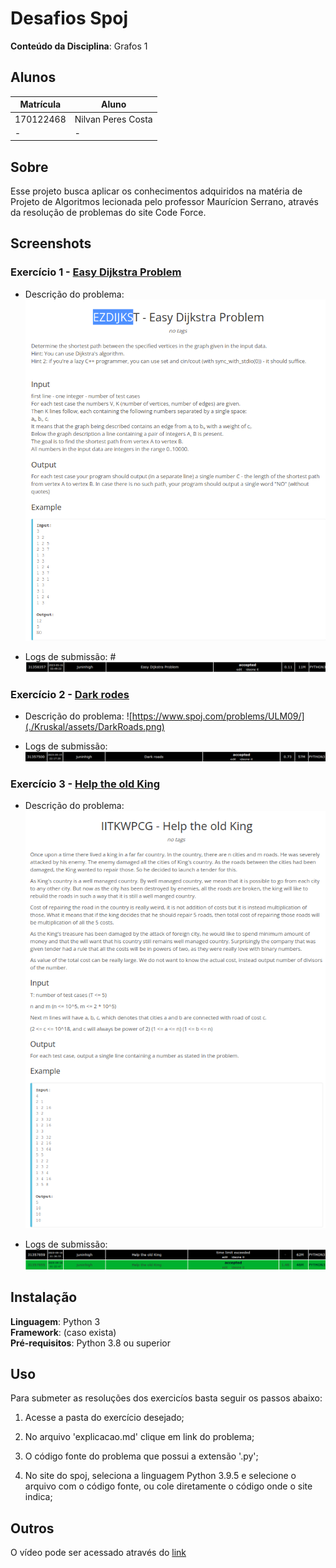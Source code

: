 # Desafios Spoj

**Conteúdo da Disciplina**: Grafos 1<br>

## Alunos
|Matrícula | Aluno |
| -- | -- |
| 170122468  |  Nilvan Peres Costa |
| -  |  - |

## Sobre 
Esse projeto busca aplicar os conhecimentos adquiridos na matéria de Projeto de Algoritmos lecionada pelo professor Maurícion Serrano, através da resolução de problemas do site Code Force.

## Screenshots

### Exercício 1 - [Easy Dijkstra Problem](https://www.spoj.com/problems/EZDIJKST/)

- Descrição do problema:
![Easy Dijkstra Problem](./Dijkstra/assets/EasyDijkstraProblem.png)

- Logs de submissão:
#![LogsSubmissao](./Dijkstra/assets/DisLog.png)

### Exercício 2 - [Dark rodes](https://www.spoj.com/problems/ULM09/)
- Descrição do problema:
![https://www.spoj.com/problems/ULM09/](./Kruskal/assets/DarkRoads.png)


- Logs de submissão:
![LogsSubmissao](./Kruskal/assets/LogDarkRoads.png)

### Exercício 3 - [Help the old King](https://www.spoj.com/problems/IITKWPCG/)


- Descrição do problema:
![Help the old King](./Prim/assets/HelpTheOldKing.png)

- Logs de submissão:
![LogsSubmissao](./Prim/assets/HelpTheOldKingLog.png)



## Instalação 
**Linguagem**: Python 3<br>
**Framework**: (caso exista)<br>
**Pré-requisitos**: Python 3.8 ou superior<br>

## Uso 

Para submeter as resoluções dos exercicíos basta seguir os passos abaixo:

1. Acesse a pasta do exercício desejado;

2. No arquivo 'explicacao.md' clique em link do problema;

3. O código fonte do problema que possui a extensão '.py';

4. No site do spoj, seleciona a linguagem Python 3.9.5 e selecione o arquivo com o código fonte, ou cole diretamente o código onde o site indica;

## Outros 
O vídeo pode ser acessado através do
[link](https://youtu.be/IGswi-Q-gBQ)




